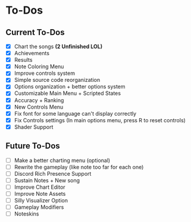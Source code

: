 # To-Dos
## Current To-Dos
* [X] Chart the songs **(2 Unfinished LOL)**
* [X] Achievements
* [X] Results
* [X] Note Coloring Menu
* [X] Improve controls system
* [X] Simple source code reorganization
* [X] Options organization + better options system
* [X] Customizable Main Menu + Scripted States
* [X] Accuracy + Ranking
* [X] New Controls Menu
* [X] Fix font for some language can't display correctly
* [X] Fix Controls settings (In main options menu, press R to reset controls)
* [X] Shader Support

## Future To-Dos
* [ ] Make a better charting menu (optional)
* [ ] Rewrite the gameplay (like note too far for each one)
* [ ] Discord Rich Presence Support
* [ ] Sustain Notes + New song
* [ ] Improve Chart Editor
* [ ] Improve Note Assets
* [ ] Silly Visualizer Option
* [ ] Gameplay Modifiers
* [ ] Noteskins